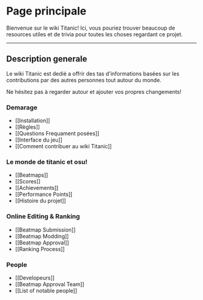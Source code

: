# Page principale

Bienvenue sur le wiki Titanic! Ici, vous pouriez trouver beaucoup de resources utiles et de trivia pour toutes les choses regardant ce projet. 

---

## Description generale

Le wiki Titanic est dedié a offrir des tas d'informations basées sur les contributions par des autres personnes tout autour du monde.

Ne hésitez pas à regarder autour et ajouter vos propres changements! 

### Demarage

- [[Installation]]
- [[Règles]]
- [[Questions Frequament posées]]
- [[Interface du jeu]]
- [[Comment contribuer au wiki Titanic]]  

### Le monde de titanic et osu!

- [[Beatmaps]]
- [[Scores]]
- [[Achievements]]
- [[Performance Points]]
- [[Histoire du projet]]

### Online Editing & Ranking

- [[Beatmap Submission]]
- [[Beatmap Modding]]
- [[Beatmap Approval]]
- [[Ranking Process]]

### People

- [[Developeurs]]
- [[Beatmap Approval Team]]
- [[List of notable people]]
  
